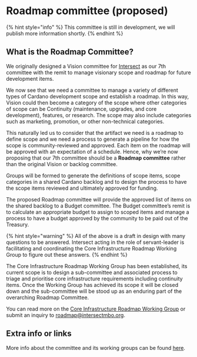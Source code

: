 # Roadmap committee (proposed)

{% hint style="info" %}
This committee is still in development, we will publish more information shortly.
{% endhint %}

## What is the Roadmap Committee?

We originally designed a Vision committee for [Intersect](https://docs.intersectmbo.org/) as our 7th committee with the remit to manage visionary scope and roadmap for future development items.

We now see that we need a committee to manage a variety of different types of Cardano development scope and establish a roadmap. In this way, Vision could then become a category of the scope where other categories of scope can be Continuity (maintenance, upgrades, and core development), features, or research. The scope may also include categories such as marketing, promotion, or other non-technical categories.

This naturally led us to consider that the artifact we need is a roadmap to define scope and we need a process to generate a pipeline for how the scope is community-reviewed and approved. Each item on the roadmap will be approved with an expectation of a schedule. Hence, why we’re now proposing that our 7th committee should be a **Roadmap committee** rather than the original Vision or backlog committee.&#x20;

Groups will be formed to generate the definitions of scope items, scope categories in a shared Cardano backlog and to design the process to have the scope items reviewed and ultimately approved for funding.

The proposed Roadmap committee will provide the approved list of items on the shared backlog to a Budget committee. The Budget committee’s remit is to calculate an appropriate budget to assign to scoped items and manage a process to have a budget approved by the community to be paid out of the Treasury.

{% hint style="warning" %}
All of the above is a draft in design with many questions to be answered. Intersect acting in the role of servant-leader is facilitating and coordinating the Core Infrastructure Roadmap Working Group to figure out these answers.
{% endhint %}

The Core Infrastructure Roadmap Working Group has been established, its current scope is to design a sub-committee and associated process to triage and prioritise core infrastructure requirements including continuity items.  Once the Working Group has achieved its scope it will be closed down and the sub-committee will be stood up as an enduring part of the overarching Roadmap Committee. &#x20;

You can read more on the [Core Infrastructure Roadmap Working Group](working-group/core-infrastructure-roadmap-working-group/) or submit an inquiry to [roadmap@intersectmbo.org](mailto:roadmap@intersectmbo.org).

## Extra info or links

More info about the committee and its working groups can be found [here](working-group/core-infrastructure-roadmap-working-group/).
